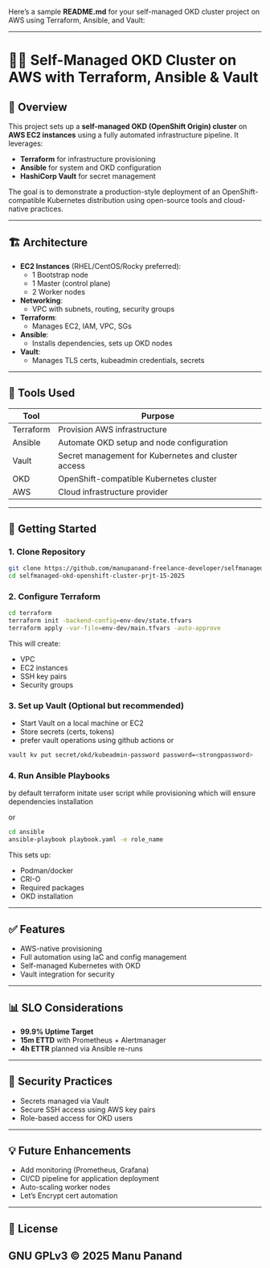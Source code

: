 Here’s a sample **README.md** for your self-managed OKD cluster project on AWS using Terraform, Ansible, and Vault:

---

# 🧑‍💻 Self-Managed OKD Cluster on AWS with Terraform, Ansible & Vault

## 📌 Overview

This project sets up a **self-managed OKD (OpenShift Origin) cluster** on **AWS EC2 instances** using a fully automated infrastructure pipeline. It leverages:

- **Terraform** for infrastructure provisioning
- **Ansible** for system and OKD configuration
- **HashiCorp Vault** for secret management

The goal is to demonstrate a production-style deployment of an OpenShift-compatible Kubernetes distribution using open-source tools and cloud-native practices.

---

## 🏗 Architecture

- **EC2 Instances** (RHEL/CentOS/Rocky preferred):
  - 1 Bootstrap node
  - 1 Master (control plane)
  - 2 Worker nodes
- **Networking**:
  - VPC with subnets, routing, security groups
- **Terraform**:
  - Manages EC2, IAM, VPC, SGs
- **Ansible**:
  - Installs dependencies, sets up OKD nodes
- **Vault**:
  - Manages TLS certs, kubeadmin credentials, secrets

---

## 🔧 Tools Used

| Tool | Purpose |
|------|---------|
| Terraform | Provision AWS infrastructure |
| Ansible | Automate OKD setup and node configuration |
| Vault | Secret management for Kubernetes and cluster access |
| OKD | OpenShift-compatible Kubernetes cluster |
| AWS | Cloud infrastructure provider |

---

## 🚀 Getting Started

### 1. Clone Repository

```bash
git clone https://github.com/manupanand-freelance-developer/selfmanaged-okd-openshift-cluster-prjt-15-2025.git
cd selfmanaged-okd-openshift-cluster-prjt-15-2025
```

### 2. Configure Terraform

```bash
cd terraform
terraform init -backend-config=env-dev/state.tfvars
terraform apply -var-file=env-dev/main.tfvars -auto-approve
```

This will create:
- VPC
- EC2 instances
- SSH key pairs
- Security groups

### 3. Set up Vault (Optional but recommended)

- Start Vault on a local machine or EC2
- Store secrets (certs, tokens)
- prefer vault operations using github actions
or 
```bash
vault kv put secret/okd/kubeadmin-password password=<strongpassword>
```

### 4. Run Ansible Playbooks
by default terraform initate user script while provisioning which will ensure dependencies installation

or 

```bash
cd ansible
ansible-playbook playbook.yaml -e role_name
```

This sets up:
- Podman/docker
- CRI-O
- Required packages
- OKD installation

---

## ✅ Features

- AWS-native provisioning
- Full automation using IaC and config management
- Self-managed Kubernetes with OKD
- Vault integration for security

---

## 📊 SLO Considerations

- **99.9% Uptime Target**
- **15m ETTD** with Prometheus + Alertmanager
- **4h ETTR** planned via Ansible re-runs

---

## 🔐 Security Practices

- Secrets managed via Vault
- Secure SSH access using AWS key pairs
- Role-based access for OKD users

---

## 💡 Future Enhancements

- Add monitoring (Prometheus, Grafana)
- CI/CD pipeline for application deployment
- Auto-scaling worker nodes
- Let’s Encrypt cert automation

---

## 📎 License

GNU GPLv3 © 2025 Manu Panand
---

